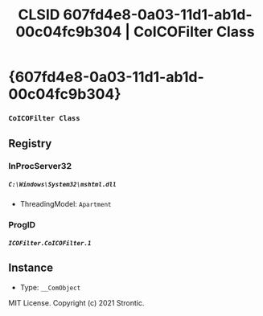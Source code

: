 ﻿---
title: "CLSID 607fd4e8-0a03-11d1-ab1d-00c04fc9b304 | CoICOFilter Class"
excerpt: What is COM-Object CLSID 607fd4e8-0a03-11d1-ab1d-00c04fc9b304?
---

# {607fd4e8-0a03-11d1-ab1d-00c04fc9b304}

### `CoICOFilter Class`

## Registry


### InProcServer32

##### `C:\Windows\System32\mshtml.dll`
* ThreadingModel: `Apartment`

### ProgID

##### `ICOFilter.CoICOFilter.1`

## Instance

* Type: `__ComObject`

MIT License. Copyright (c) 2021 Strontic.


